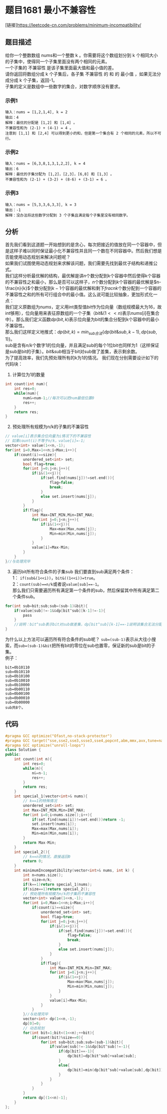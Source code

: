 # 题目1681 最小不兼容性
[链接]https://leetcode-cn.com/problems/minimum-incompatibility/
## 题目描述
给你一个整数数组 nums​​​ 和一个整数 k 。你需要将这个数组划分到 k 个相同大小的子集中，使得同一个子集里面没有两个相同的元素。  
一个子集的 不兼容性 是该子集里面最大值和最小值的差。  
请你返回将数组分成 k 个子集后，各子集 不兼容性 的 和 的 最小值 ，如果无法分成分成 k 个子集，返回-1。  
子集的定义是数组中一些数字的集合，对数字顺序没有要求。  
### 示例1
```
输入：nums = [1,2,1,4], k = 2
输出：4
解释：最优的分配是 [1,2] 和 [1,4] 。
不兼容性和为 (2-1) + (4-1) = 4 。
注意到 [1,1] 和 [2,4] 可以得到更小的和，但是第一个集合有 2 个相同的元素，所以不可行。
```
### 示例2
```
输入：nums = [6,3,8,1,3,1,2,2], k = 4
输出：6
解释：最优的子集分配为 [1,2]，[2,3]，[6,8] 和 [1,3] 。
不兼容性和为 (2-1) + (3-2) + (8-6) + (3-1) = 6 。
```
### 示例3
```
输入：nums = [5,3,3,6,3,3], k = 3
输出：-1
解释：没办法将这些数字分配到 3 个子集且满足每个子集里没有相同数字。
```
## 分析
首先我们看到这道题一开始想到的是贪心，每次把接近的值放在同一个容器中，但是这样子难以同时保证最小化不兼容性并且同一个数在不同容器中。然后我们想是否能使用动态规划来解决问题呢？  
如果我们试图使用动态规划来求解该问题，我们需要先找到最优子结构和递推公式。  
我们这样分析最优解的结构，最优解是讲$n$个数分配到k个容器中然后使得k个容器的不兼容性之和最小，那么是否可以这样子，$n$个数分配到$k$个容器的最优解是$n-\frac{n}{k}$个数分配到$k-1$个容器的最优解和剩下$frac{n}{k}$个数分配到一个容器的不兼容性之和的所有可行组合中的最小值。这么说可能比较抽象，更加形式化一点：  
我们定义原数组为$nums$，定义用int类型值$bit$作为位向量（数组规模最大为16，故int够用），位向量用来表征原数组的一个子集（$bit\&(1<<n)$表示$nums[i]$在集合中）。那么我们定义函数$dp(bit,k)$表示位向量为bit的集合分配到k个容器中的最小不兼容性。  
那么我们这样定义地推式：$dp(bit,k)=min_{sub合法}\{dp(bit\&sub,k-1),dp(sub,1)\}$。  
sub是含有$n/k$个数字1的位向量，并且满足sub的每个1位bit也同样为1（这样保证是sub是bit的子集）。$bit\&sub$相当于bit对sub做了差集，表示剩余数。  
为了提高效率，我们先预处理所有的k为1的情况。
我们现在分别需要设计如下的代码块：
1. 计算位为1的数量
```C++
int count(int num){
    int res=0;
    while(num){
        num&=num-1;//每次可以把num最低位置0
        res++;
    }
    return res;
}
```
2. 预处理所有规模为n/k的子集的不兼容性
```C++
// value[i]表示集合位向量为i情况下的不兼容性
// 如果count(i)不等于n/k，value[i]=-1;
vector<int> value(1<<n,-1);
for(int i=0,Max=1<<n;i<Max;i++){
    if(count(i)==size){
        unordered_set<int> set;
        bool flag=true;
        for(int j=0;j<n;j++){
            if(i&(1<<j)){
                if(set.find(nums[j])!=set.end()){
                    flag=false;
                    break;
                }
                else set.insert(nums[j]);
            }
        }
        if(flag){
            int Max=INT_MIN,Min=INT_MAX;
            for(int j=0;j<n;j++){
                if(i&(1<<j)){
                    Max=max(Max,nums[j]);
                    Min=min(Min,nums[j]);
                }
            }
            value[i]=Max-Min;
        }
    }
}//与处理完毕
```
3. 遍历bit所有符合条件的子集sub
我们要直到sub满足两个条件：  
1： ``if(sub&(1<<i))``，``bit&((1<<i))=true``。  
2：``count(sub)==n/k``或者说``value[sub]==-1``。  
那么我们只需要遍历所有满足第一个条件的sub，然后保留其中所有满足第二个条件sub。
```C++
for(int sub=bit;sub;sub=(sub-1)&bit){
    if(value[sub]!=-1&&dp[bit^sub][k-1]!=-1){
        pass
    }
    //说明：bit^sub表示bit对sub做差集，dp[bit^sub][k-1]==-1说明该集合无法分配为k-1个合法集合。
}
```
为什么以上方法可以遍历所有符合条件的sub呢？
``sub=(sub-1)``表示从大往小搜索，而``sub=(sub-1)&bit``把所有bit的零位在sub也置零，保证新的sub是bit的子集。  
例子：
```
bit=0b10110
sub=0b10110
sub=0b10100
sub=0b10010
sub=0b10000
sub=0b00110
sub=0b00100
sub=0b00010
sub=0b00000
sub共8个。
```

## 代码
```C++
#pragma GCC optimize("Ofast,no-stack-protector")
#pragma GCC target("sse,sse2,sse3,ssse3,sse4,popcnt,abm,mmx,avx,tune=native")
#pragma GCC optimize("unroll-loops")
class Solution {
public:
    int count(int n){
        int res=0;
        while(n){
            n&=n-1;
            res++;
        }
        return res;
    }
    int special_1(vector<int>& nums){
        // k==1的特殊情况
        unordered_set<int> set;
        int Max=INT_MIN,Min=INT_MAX;
        for(int i=0;i<nums.size();i++){
            if(set.find(nums[i])!=set.end())return -1;
            set.insert(nums[i]);
            Max=max(Max,nums[i]);
            Min=min(Min,nums[i]);
        }
        return Max-Min;
    }
    int special_2(){
        // k==n的情况，直接返回0
        return 0;
    }
    int minimumIncompatibility(vector<int>& nums, int k) {
        int n=nums.size();
        int size=n/k;
        if(k==1)return special_1(nums);
        if(size==1)return special_2();
        // 预处理所有规模为n/k的子集的不兼容性
        vector<int> value(1<<n,-1);
        for(int i=0,Max=1<<n;i<Max;i++){
            if(count(i)==size){
                unordered_set<int> set;
                bool flag=true;
                for(int j=0;j<n;j++){
                    if(i&(1<<j)){
                        if(set.find(nums[j])!=set.end()){
                            flag=false;
                            break;
                        }
                        else set.insert(nums[j]);
                    }
                }
                if(flag){
                    int Max=INT_MIN,Min=INT_MAX;
                    for(int j=0;j<n;j++){
                        if(i&(1<<j)){
                            Max=max(Max,nums[j]);
                            Min=min(Min,nums[j]);
                        }
                    }
                    value[i]=Max-Min;
                }
            }
        }//与处理完毕
        vector<int> dp(1<<n,-1);
        dp[0]=0;
        // 动态规划
        for(int bit=1;bit<(1<<n);++bit){
            if(count(bit)%size==0){
                for(int sub=bit;sub;sub=(sub-1)&bit){
                    if(value[sub]!=-1&&dp[bit^sub]!=-1){
                        if(dp[bit]==-1){
                            dp[bit]=dp[bit^sub]+value[sub];
                        }
                        else{
                            dp[bit]=min(dp[bit^sub]+value[sub],dp[bit]);
                        }
                    }
                }
            }
        }
        return dp[(1<<n)-1];
    }
};
```
